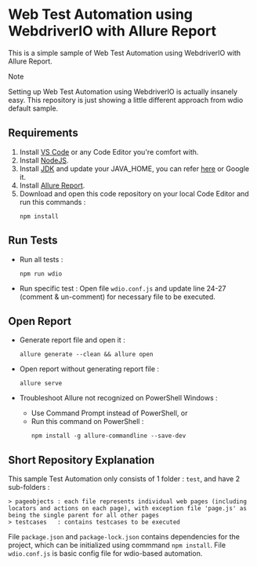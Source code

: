 # Web Test Automation using WebdriverIO with Allure Report
This is a simple sample of Web Test Automation using WebdriverIO with Allure Report.

> [!NOTE]  
> Setting up Web Test Automation using WebdriverIO is actually insanely easy. This repository is just showing a little different approach from wdio default sample.

## Requirements

1. Install [VS Code](https://code.visualstudio.com/) or any Code Editor you're comfort with.
2. Install [NodeJS](https://nodejs.org/en/download/prebuilt-installer). 
3. Install [JDK](https://www.oracle.com/java/technologies/downloads/) and update your JAVA_HOME, you can refer [here](https://medium.com/@zorozeri/setting-up-java-home-5abae0118bfe) or Google it.
4. Install [Allure Report](https://allurereport.org/docs/install/).
5. Download and open this code repository on your local Code Editor and run this commands :
   ```
   npm install
   ```
   
## Run Tests
* Run all tests : 
   ```
   npm run wdio
   ```

* Run specific test :
  Open file `wdio.conf.js` and update line 24-27 (comment & un-comment) for necessary file to be executed.

## Open Report
*  Generate report file and open it :

   ```
   allure generate --clean && allure open
   ```
*  Open report without generating report file :

   ```
   allure serve
   ```
*  Troubleshoot Allure not recognized on PowerShell Windows :
   - Use Command Prompt instead of PowerShell, or
   - Run this command on PowerShell : 
     ```
     npm install -g allure-commandline --save-dev
     ```
   

## Short Repository Explanation

This sample Test Automation only consists of 1 folder : `test`, and have 2 sub-folders : 
   ```
   > pageobjects : each file represents individual web pages (including locators and actions on each page), with exception file 'page.js' as being the single parent for all other pages
   > testcases   : contains testcases to be executed
   ```
File `package.json` and `package-lock.json` contains dependencies for the project, which can be initialized using commmand `npm install`.
File  `wdio.conf.js` is basic config file for wdio-based automation.
